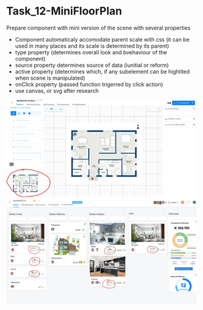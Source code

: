 # Task_12-MiniFloorPlan

Prepare component with mini version of the scene with several properties

- Component automaticaly accomodate parent scale with css (it can be used in many places and its scale is determined by its parent)
- type property (determines overall look and bvehaviour of the component)
- source property determines source of data (iunitial or reform)
- active property (determines which, if any subelement can be highlited when scene is manipulated)
- onClick property (passed function trigerred by click action)
- use canvas, or svg after research

![ReformFloorPlan](/ReformFloorPlan_.JPG)
![MiniFloorPlan](/MiniFloorPlan.JPG)
